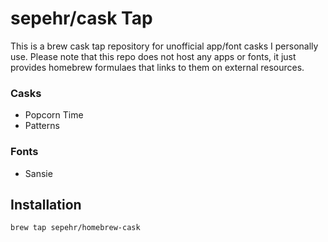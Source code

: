 # sepehr/cask Tap
This is a brew cask tap repository for unofficial app/font casks I personally use. Please note that this repo does not host any apps or fonts, it just provides homebrew formulaes that links to them on external resources.  

### Casks
- Popcorn Time
- Patterns

### Fonts
- Sansie

## Installation
```shell
brew tap sepehr/homebrew-cask
```
